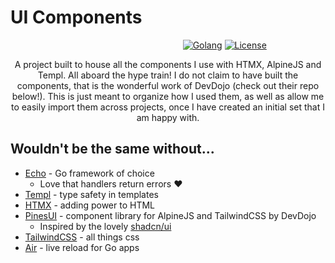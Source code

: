 # UI Components

&nbsp;&nbsp;&nbsp;&nbsp;&nbsp;&nbsp;&nbsp;&nbsp;&nbsp;&nbsp;&nbsp;&nbsp;&nbsp;&nbsp;&nbsp;&nbsp;&nbsp;&nbsp;&nbsp;&nbsp;&nbsp;&nbsp;&nbsp;&nbsp;&nbsp;&nbsp;&nbsp;&nbsp;&nbsp;&nbsp;&nbsp;&nbsp;&nbsp;&nbsp;&nbsp;&nbsp;&nbsp;&nbsp;&nbsp;&nbsp;&nbsp;&nbsp;&nbsp;&nbsp;&nbsp;&nbsp;&nbsp;&nbsp;&nbsp;&nbsp;&nbsp;&nbsp;&nbsp;&nbsp;&nbsp;&nbsp;&nbsp;&nbsp;&nbsp;&nbsp;&nbsp;&nbsp;&nbsp;&nbsp;&nbsp;&nbsp;&nbsp;&nbsp;&nbsp;
[![Golang](https://img.shields.io/badge/Go-v1.21-blue.svg)](https://go.dev/doc/go1.21)
[![License](https://img.shields.io/badge/license-MIT-blue.svg)](LICENSE)

<p align="center">
    A project built to house all the components I use with HTMX, AlpineJS and Templ. All aboard the hype train!
    I do not claim to have built the components, that is the wonderful work of DevDojo (check out their repo below!).
    This is just meant to organize how I used them, as well as allow me to easily import them across projects, once I
    have created an initial set that I am happy with.
</p>

## Wouldn't be the same without...
- [Echo](https://github.com/labstack/echo) - Go framework of choice
    - Love that handlers return errors ❤️
- [Templ](https://github.com/a-h/templ) - type safety in templates
- [HTMX](https://github.com/bigskysoftware/htmx) - adding power to HTML
- [PinesUI](https://github.com/thedevdojo/pines) - component library for AlpineJS and TailwindCSS by DevDojo
    - Inspired by the lovely [shadcn/ui](https://github.com/shadcn-ui/ui)
- [TailwindCSS](https://github.com/tailwindlabs/tailwindcss) - all things css
- [Air](https://github.com/cosmtrek/air) - live reload for Go apps